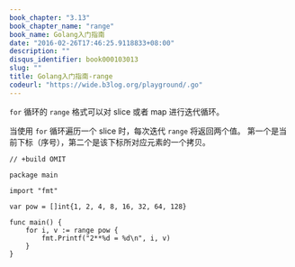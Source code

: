 ```yaml
---
book_chapter: "3.13"
book_chapter_name: "range"
book_name: Golang入门指南
date: "2016-02-26T17:46:25.9118833+08:00"
description: ""
disqus_identifier: book000103013
slug: ""
title: Golang入门指南-range
codeurl: "https://wide.b3log.org/playground/.go"
---
```





`for` 循环的 `range` 格式可以对 slice 或者 map 进行迭代循环。

当使用 `for` 循环遍历一个 slice 时，每次迭代 `range` 将返回两个值。
第一个是当前下标（序号），第二个是该下标所对应元素的一个拷贝。

```
// +build OMIT

package main

import "fmt"

var pow = []int{1, 2, 4, 8, 16, 32, 64, 128}

func main() {
	for i, v := range pow {
		fmt.Printf("2**%d = %d\n", i, v)
	}
}

```

